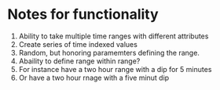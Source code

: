 # Notes for functionality

1. Ability to take multiple time ranges with different attributes
2. Create series of time indexed values 
 1. Random, but honoring paramemters defining the range.
3. Abaility to define range within range?
 1. For instance have a two hour range with a dip for 5 minutes
 2. Or have a two hour rnage with a five minut dip
